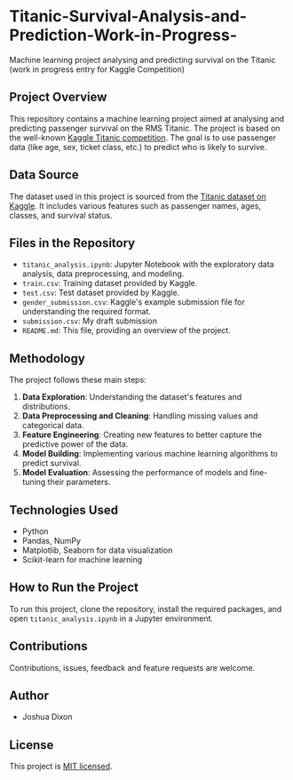 # Titanic-Survival-Analysis-and-Prediction-Work-in-Progress-
Machine learning project analysing and predicting survival on the Titanic (work in progress entry for Kaggle Competition)

## Project Overview
This repository contains a machine learning project aimed at analysing and predicting passenger survival on the RMS Titanic. The project is based on the well-known [Kaggle Titanic competition](https://www.kaggle.com/c/titanic). The goal is to use passenger data (like age, sex, ticket class, etc.) to predict who is likely to survive.

## Data Source
The dataset used in this project is sourced from the [Titanic dataset on Kaggle](https://www.kaggle.com/c/titanic/data). It includes various features such as passenger names, ages, classes, and survival status.

## Files in the Repository
- `titanic_analysis.ipynb`: Jupyter Notebook with the exploratory data analysis, data preprocessing, and modeling.
- `train.csv`: Training dataset provided by Kaggle.
- `test.csv`: Test dataset provided by Kaggle.
- `gender_submission.csv`: Kaggle's example submission file for understanding the required format.
- `submission.csv`: My draft submission
- `README.md`: This file, providing an overview of the project.

## Methodology
The project follows these main steps:
1. **Data Exploration**: Understanding the dataset's features and distributions.
2. **Data Preprocessing and Cleaning**: Handling missing values and categorical data.
3. **Feature Engineering**: Creating new features to better capture the predictive power of the data.
4. **Model Building**: Implementing various machine learning algorithms to predict survival.
5. **Model Evaluation**: Assessing the performance of models and fine-tuning their parameters.

## Technologies Used
- Python
- Pandas, NumPy
- Matplotlib, Seaborn for data visualization
- Scikit-learn for machine learning

## How to Run the Project
To run this project, clone the repository, install the required packages, and open `titanic_analysis.ipynb` in a Jupyter environment.

## Contributions
Contributions, issues, feedback and feature requests are welcome.

## Author
- Joshua Dixon

## License
This project is [MIT licensed](https://github.com/joshua-dixon1/Titanic-Survival-Analysis-and-Prediction-Work-in-Progress-/blob/main/LICENSE).
